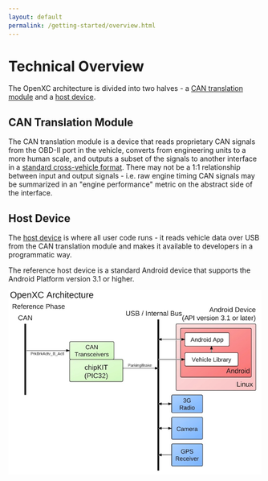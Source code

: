 ```yaml
---
layout: default
permalink: /getting-started/overview.html
---
```


# Technical Overview

The OpenXC architecture is divided into two halves - a
[CAN translation module](/developers/vehicle-interface/hardware.html)
and a [host device][].

## CAN Translation Module

The CAN translation module is a device that reads proprietary CAN signals from
the OBD-II port in the vehicle, converts from engineering units to a more human
scale, and outputs a subset of the signals to another interface in a
[standard cross-vehicle format](/developers/vehicle-interface/translation-specs.html).
There may not be a 1:1 relationship between input and output signals - i.e. raw
engine timing CAN signals may be summarized in an "engine performance" metric on
the abstract side of the interface.

## Host Device

The [host device][] is where all user code runs - it reads vehicle data over USB
from the CAN translation module and makes it available to developers in a
programmatic way.

The reference host device is a standard Android device that supports the Android
Platform version 3.1 or higher.

![OpenXC Architecture Diagram](/images/openxc-architecture.jpeg)

[host device]: /developers/android/host.html
